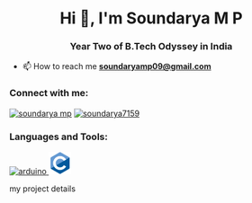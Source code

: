 <h1 align="center">Hi 👋, I'm Soundarya M P</h1>
<h3 align="center">Year Two of B.Tech Odyssey in India</h3>

- 📫 How to reach me **soundaryamp09@gmail.com**

<h3 align="left">Connect with me:</h3>
<p align="left">
<a href="https://linkedin.com/in/soundarya mp" target="blank"><img align="center" src="https://raw.githubusercontent.com/rahuldkjain/github-profile-readme-generator/master/src/images/icons/Social/linked-in-alt.svg" alt="soundarya mp" height="30" width="40" /></a>
<a href="https://instagram.com/soundarya7159" target="blank"><img align="center" src="https://raw.githubusercontent.com/rahuldkjain/github-profile-readme-generator/master/src/images/icons/Social/instagram.svg" alt="soundarya7159" height="30" width="40" /></a>
</p>

<h3 align="left">Languages and Tools:</h3>
<p align="left"> <a href="https://www.arduino.cc/" target="_blank" rel="noreferrer"> <img src="https://cdn.worldvectorlogo.com/logos/arduino-1.svg" alt="arduino" width="40" height="40"/> </a> <a href="https://www.cprogramming.com/" target="_blank" rel="noreferrer"> <img src="https://raw.githubusercontent.com/devicons/devicon/master/icons/c/c-original.svg" alt="c" width="40" height="40"/> </a> </p>


<p>my project details</p>

